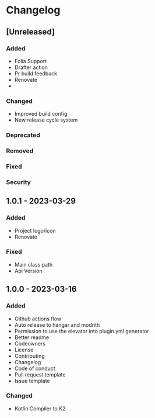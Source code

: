 # Changelog

## [Unreleased]

### Added
- Folia Support
- Drafter action
- Pr build feedback
- Renovate
- 

### Changed
- Improved build config
- New release cycle system
### Deprecated

### Removed

### Fixed

### Security

## 1.0.1 - 2023-03-29

### Added
- Project logo/icon
- Renovate

### Fixed
- Main class path
- Api Version

## 1.0.0 - 2023-03-16

### Added
- Github actions flow
- Auto release to hangar and modrith
- Permission to use the elevator into plugin.yml generator
- Better readme
- Codeowners
- License
- Contributing
- Changelog
- Code of conduct
- Pull request template
- Issue template

### Changed
- Kotlin Compiler to K2

